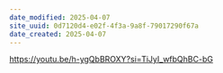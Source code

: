 ```yaml
---
date_modified: 2025-04-07
site_uuid: 0d7120d4-e02f-4f3a-9a8f-79017290f67a
date_created: 2025-04-07
---
```


https://youtu.be/h-ygQbBROXY?si=TiJyI_wfbQhBC-bG